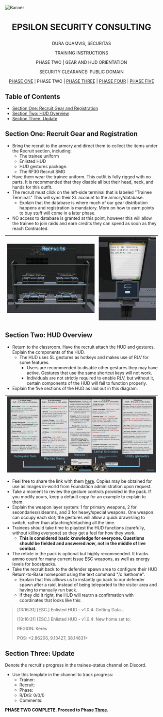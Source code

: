 <p align="center">
  
![Banner](https://github.com/ElesCloud/ESCHandbook/blob/main/Banner.jpg)
  
</p>


# <p align='center'> EPSILON SECURITY CONSULTING </p> 

<p align="center"> DURA QUAMVIS, SECURITAS </p>
  
<p align="center"> TRAINING INSTRUCTIONS </p>

<p align="center"> PHASE TWO | GEAR AND HUD ORIENTATION </p>

<p align="center"> SECURITY CLEARANCE: PUBLIC DOMAIN </p>

<p align="center"> 
  <a href= https://github.com/ElesCloud/ESCDocuments/blob/main/Training_PhaseOne.md>PHASE ONE</a> | 
 PHASE TWO | 
 <a href= https://github.com/ElesCloud/ESCDocuments/blob/main/Training_PhaseThree.md>PHASE THREE</a> | 
 <a href= https://github.com/ElesCloud/ESCDocuments/blob/main/Training_PhaseFour.md>PHASE FOUR</a> | 
 <a href= https://github.com/ElesCloud/ESCDocuments/blob/main/Training_PhaseFive.md>PHASE FIVE</a>
</p>

## Table of Contents
  - [Section One: Recruit Gear and Registration](#section-one-recruit-gear-and-registration)
  - [Section Two: HUD Overview](#section-two-hud-overview)
  - [Section Three: Update](#section-three-update)

## Section One: Recruit Gear and Registration
+ Bring the recruit to the armory and direct them to collect the items under the Recruit section, including:
   - The trainee uniform
   - Enlisted HUD
   - HUD gestures package.
   - The RF30 Recruit SMG
+ Have them wear the trainee uniform. This outfit is fully rigged with no parts. It is recommended that they disable all but their head, neck, and hands for this outfit.
+ The recruit must click on the left-side terminal that is labeled "Trainee Terminal." This will sync their SL account to the armory/database.
  - Explain that the database is where much of our gear distribution happens and registration is mandatory. More on how to earn points to buy stuff will come in a later phase.
+ NO access to database is granted at this point, however this will allow the trainee to join raids and earn credits they can spend as soon as they reach Contracted.

|![RecruitGear](https://github.com/ElesCloud/ESCDocuments/blob/main/RecruitGear.png) | ![Trainee Terminal](https://github.com/ElesCloud/ESCDocuments/raw/main/TraineeTerminal.png) |
|:---:|:---:|
   
## Section Two: HUD Overview

+ Return to the classroom. Have the recruit attach the HUD and gestures. Explain the components of the HUD. 
   - The HUD uses SL gestures as hotkeys and makes use of RLV for some features.
     - Users are recommended to disable other gestures they may have active. Gestures that use the same shortcut keys will not work.
     - Individuals are not strictly required to enable RLV, but without it, certain components of the HUD will fail to function properly.
+ Explain the five sections of the HUD as laid out in this diagram:

| ![HudDiagramMain](https://raw.githubusercontent.com/ElesCloud/ESCDocuments/main/HUDdiagram-main.png) |
|:---:|

+ Feel free to share the link with them [here](https://raw.githubusercontent.com/ElesCloud/ESCDocuments/main/HUDdiagram-main.png). Copies may be obtained for use as images in-world from Foundation administration upon request.
+ Take a moment to review the gesture controls provided in the pack. If you modify yours, keep a default copy for an example to explain to them.
+ Explain the weapon layer system: 1 for primary weapons, 2 for secondaries/sidearms, and 3 for heavy/special weapons. One weapon can occupy each slot; the gestures will allow a quick draw/sling to switch, rather than attaching/detaching all the time.
+ Trainees should take time to playtest the HUD functions (carefully, without killing everyone) so they get a feel for how they work. 
  - **This is considered basic knowledge for everyone. Questions should be fielded and answered _now_, not in the middle of live combat.**
+ The reticle in the pack is optional but highly recommended. It tracks ammo count for many current issue ESC weapons, as well as energy levels for boostpacks.
+ Take the recruit back to the defender spawn area to configure their HUD Return-to-Base homepoint using the text command "/c !sethome". 
  - Explain that this alllows us to instantly go back to our defender spawn after a raid, instead of being teleported to the visitor area and having to manually run back.
   - If they did it right, the HUD will reutrn a confirmation with coordinates that looks like this:

>[13:16:31] [ESC.] Enlisted HUD -  v1.0.4: Getting Data...
>
>[13:16:31] [ESC.] Enlisted HUD -  v1.0.4: New home set to:
> 
>REGION: Keres
>
>POS: <2.86206, 9.13427, 38.14831>

## Section Three: Update
Denote the recruit's progress in the trainee-status channel on Discord.
   - Use this template in the channel to track progress:
     - Trainer:
     - Recruit:
     - Phase:
     - R/D/S: 0/0/0
     - Comments:

**PHASE TWO COMPLETE. Proceed to Phase [Three](https://github.com/ElesCloud/ESCDocuments/blob/main/Training_PhaseThree.md).**
